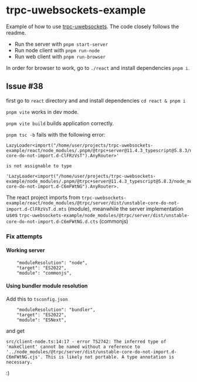 # trpc-uwebsockets-example

Example of how to use [trpc-uwebsockets](https://github.com/romanzy313/trpc-uwebsockets). The code closely follows the readme.

- Run the server with `pnpm start-server`
- Run node client with `pnpm run-node`
- Run web client with `pnpm run-browser`

In order for browser to work, go to `./react` and install dependencies `pnpm i`.

## Issue #38

first go to `react` directory and and install dependencies `cd react & pnpm i`

`pnpm vite` works in dev mode.

`pnpm vite build` builds application correctly.

`pnpm tsc -b` fails with the following error:

```
LazyLoader<import("/home/user/projects/trpc-uwebsockets-example/react/node_modules/.pnpm/@trpc+server@11.4.3_typescript@5.8.3/node_modules/@trpc/server/dist/unstable-core-do-not-import.d-ClFRzVsT").AnyRouter>'

is not assignable to type

'LazyLoader<import("/home/user/projects/trpc-uwebsockets-example/node_modules/.pnpm/@trpc+server@11.4.3_typescript@5.8.3/node_modules/@trpc/server/dist/unstable-core-do-not-import.d-C6mFWtNG").AnyRouter>.
```

The react project imports from
`trpc-uwebsockets-example/react/node_modules/@trpc/server/dist/unstable-core-do-not-import.d-ClFRzVsT.d.mts` (module), meanwhile the server implementation uses `trpc-uwebsockets-example/node_modules/@trpc/server/dist/unstable-core-do-not-import.d-C6mFWtNG.d.cts` (commonjs)


### Fix attempts

#### Working server

```
    "moduleResolution": "node",
    "target": "ES2022",
    "module": "commonjs",
```

#### Using bundler module resolution

Add this to `tsconfig.json`
```
    "moduleResolution": "bundler",
    "target": "ES2022",
    "module": "ESNext",
```
and get
```
src/client-node.ts:14:17 - error TS2742: The inferred type of 'makeClient' cannot be named without a reference to '../node_modules/@trpc/server/dist/unstable-core-do-not-import.d-C6mFWtNG.cjs'. This is likely not portable. A type annotation is necessary.
```
:)
